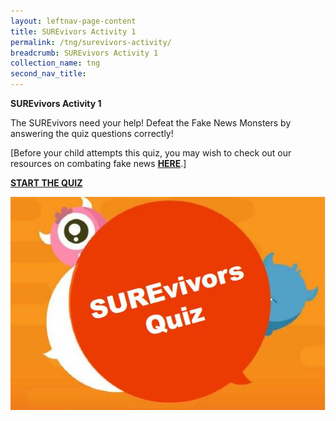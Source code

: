 ```yaml
---
layout: leftnav-page-content
title: SUREvivors Activity 1
permalink: /tng/surevivors-activity/
breadcrumb: SUREvivors Activity 1
collection_name: tng
second_nav_title: 
---
```


**SUREvivors Activity 1**

The SUREvivors need your help!  Defeat the Fake News Monsters by answering the quiz questions correctly!

[Before your child attempts this quiz, you may wish to check out our resources on combating fake news **[HERE](https://sure.nlb.gov.sg/resources/audience/adults/combating-fake-news)**.]

**[START THE QUIZ](https://go.gov.sg/surevivor-activity-1)**

![](../images/SUREvivors-quiz-thmb.JPG)



